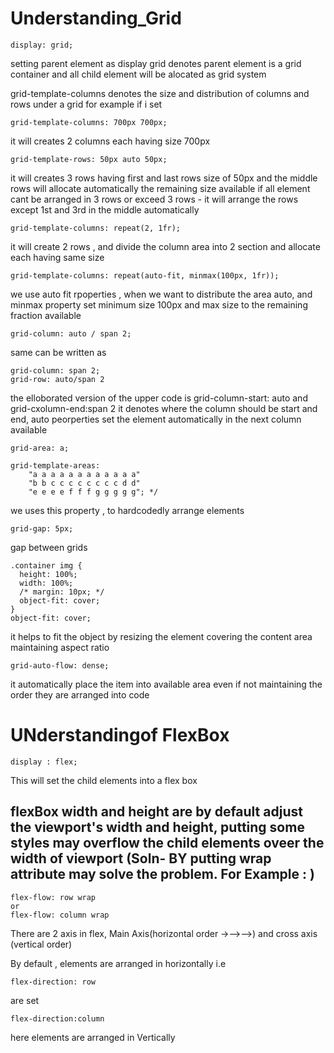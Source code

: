 ﻿# Understanding_Grid

 
```
display: grid;
```

setting parent element as display grid denotes parent element is a grid container and all child element will be alocated as grid system


grid-template-columns denotes the size and distribution of columns and rows under a grid
for example if i set 

```
grid-template-columns: 700px 700px;
```

it will creates 2 columns each having size 700px

```
grid-template-rows: 50px auto 50px;
```

it will creates 3 rows having first and last rows size of 50px 
and the middle rows will allocate automatically the remaining size available
if all element cant be arranged in 3 rows or exceed 3 rows - it will arrange the rows except 1st and 3rd in the middle automatically

```
grid-template-columns: repeat(2, 1fr);
```

it will create 2 rows , and divide the column area into 2 section and allocate each having same size 

```
grid-template-columns: repeat(auto-fit, minmax(100px, 1fr));
```
 
we use auto fit rpoperties , when we want to distribute the area auto, and minmax property set minimum size 100px and max size to the remaining fraction available

```
grid-column: auto / span 2;
```

same can be written as 

```
grid-column: span 2;
grid-row: auto/span 2

```

the elloborated version of the upper code is grid-column-start: auto and grid-cxolumn-end:span 2
it denotes where the column should be start and end, auto peorperties set the element automatically in the next column available 



```
grid-area: a;
```   
```
grid-template-areas:
    "a a a a a a a a a a a a"
    "b b c c c c c c c c d d"
    "e e e e f f f g g g g g"; */
```
   we uses this property , to hardcodedly arrange elements


```
grid-gap: 5px;
```

 gap between grids


```
.container img {
  height: 100%;
  width: 100%;
  /* margin: 10px; */
  object-fit: cover;
}
object-fit: cover;
```

it helps to fit the object by resizing the element covering the content area maintaining aspect ratio

```
grid-auto-flow: dense;
```

it automatically place the item into available area even if not maintaining the order they are arranged into code
 

# UNderstandingof FlexBox

```
display : flex;
```
This will set the child elements into a flex box 

## flexBox width and height are by default adjust the viewport's width and height, putting some styles may overflow the child elements oveer the width of viewport (Soln- BY putting wrap attribute may solve the problem. For Example : )

```
flex-flow: row wrap
or
flex-flow: column wrap
```


There are 2 axis in flex, Main Axis(horizontal order ->-->-->) and cross axis (vertical order)

By default , elements are arranged in horizontally i.e 
```
flex-direction: row
```
 are set
```
flex-direction:column
```
here elements are arranged in Vertically



